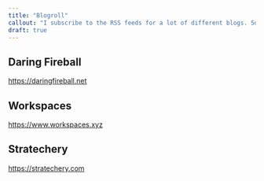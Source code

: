 ```yaml
---
title: "Blogroll"
callout: "I subscribe to the RSS feeds for a lot of different blogs. Some I only glance at when updated, some I consistently read every single post - others I can't even remember why I subscribed to them. Rather than just list out everything here I want to carefully curate this page with details of why I find certain blogs interesting. Check back again soon for updates."
draft: true
---
```


## Daring Fireball
https://daringfireball.net

## Workspaces
https://www.workspaces.xyz

## Stratechery
https://stratechery.com
